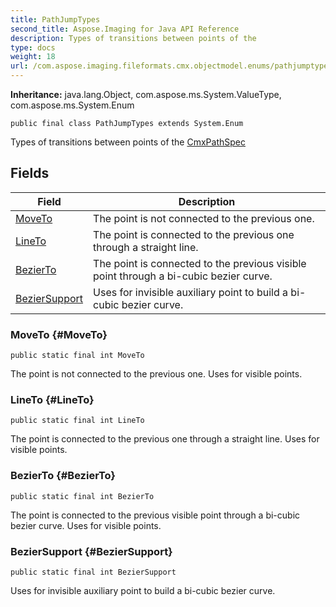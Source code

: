 ```yaml
---
title: PathJumpTypes
second_title: Aspose.Imaging for Java API Reference
description: Types of transitions between points of the
type: docs
weight: 18
url: /com.aspose.imaging.fileformats.cmx.objectmodel.enums/pathjumptypes/
---
```

**Inheritance:**
java.lang.Object, com.aspose.ms.System.ValueType, com.aspose.ms.System.Enum
```
public final class PathJumpTypes extends System.Enum
```

Types of transitions between points of the [CmxPathSpec](../../com.aspose.imaging.fileformats.cmx.objectmodel.specs/cmxpathspec)
## Fields

| Field | Description |
| --- | --- |
| [MoveTo](#MoveTo) | The point is not connected to the previous one. |
| [LineTo](#LineTo) | The point is connected to the previous one through a straight line. |
| [BezierTo](#BezierTo) | The point is connected to the previous visible point through a bi-cubic bezier curve. |
| [BezierSupport](#BezierSupport) | Uses for invisible auxiliary point to build a bi-cubic bezier curve. |
### MoveTo {#MoveTo}
```
public static final int MoveTo
```


The point is not connected to the previous one. Uses for visible points.

### LineTo {#LineTo}
```
public static final int LineTo
```


The point is connected to the previous one through a straight line. Uses for visible points.

### BezierTo {#BezierTo}
```
public static final int BezierTo
```


The point is connected to the previous visible point through a bi-cubic bezier curve. Uses for visible points.

### BezierSupport {#BezierSupport}
```
public static final int BezierSupport
```


Uses for invisible auxiliary point to build a bi-cubic bezier curve.

